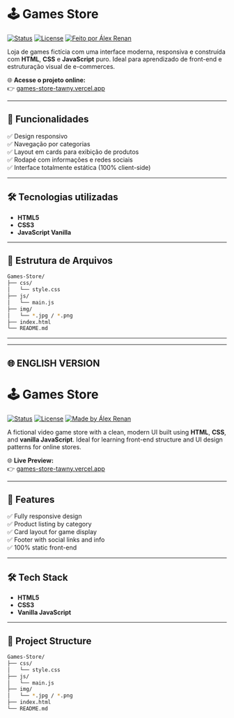 # 🕹️ Games Store

[![Status](https://img.shields.io/badge/status-online-brightgreen)](https://games-store-tawny.vercel.app/)
[![License](https://img.shields.io/badge/license-MIT-blue.svg)](LICENSE)
[![Feito por Álex Renan](https://img.shields.io/badge/feito%20por-%C3%81lex%20Renan-blueviolet)](https://github.com/Katsuhkay)

Loja de games fictícia com uma interface moderna, responsiva e construída com **HTML**, **CSS** e **JavaScript** puro. Ideal para aprendizado de front-end e estruturação visual de e-commerces.

🌐 **Acesse o projeto online:**  
👉 [games-store-tawny.vercel.app](https://games-store-tawny.vercel.app/)

---

## 🚀 Funcionalidades

✅ Design responsivo  
✅ Navegação por categorias  
✅ Layout em cards para exibição de produtos  
✅ Rodapé com informações e redes sociais  
✅ Interface totalmente estática (100% client-side)

---

## 🛠️ Tecnologias utilizadas

- **HTML5**  
- **CSS3**  
- **JavaScript Vanilla**

---

## 📁 Estrutura de Arquivos

```bash
Games-Store/
├── css/
│   └── style.css          
├── js/
│   └── main.js            
├── img/
│   └── *.jpg / *.png       
├── index.html             
└── README.md              
```

---------------------------------------------------------------------------------------------------------------


---

## 🌐 ENGLISH VERSION

# 🕹️ Games Store

[![Status](https://img.shields.io/badge/status-online-brightgreen)](https://games-store-tawny.vercel.app/)
[![License](https://img.shields.io/badge/license-MIT-blue.svg)](LICENSE)
[![Made by Álex Renan](https://img.shields.io/badge/made%20by-%C3%81lex%20Renan-blueviolet)](https://github.com/Katsuhkay)

A fictional video game store with a clean, modern UI built using **HTML**, **CSS**, and **vanilla JavaScript**. Ideal for learning front-end structure and UI design patterns for online stores.

🌐 **Live Preview:**  
👉 [games-store-tawny.vercel.app](https://games-store-tawny.vercel.app/)

---

## 🚀 Features

✅ Fully responsive design  
✅ Product listing by category  
✅ Card layout for game display  
✅ Footer with social links and info  
✅ 100% static front-end

---

## 🛠️ Tech Stack

- **HTML5**  
- **CSS3**  
- **Vanilla JavaScript**

---

## 📁 Project Structure

```bash
Games-Store/
├── css/
│   └── style.css          
├── js/
│   └── main.js            
├── img/
│   └── *.jpg / *.png       
├── index.html             
└── README.md              

